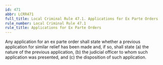 ```yaml
---
id: 471
abbr: LCRR471
full_title: Local Criminal Rule 47.1. Applications for Ex Parte Orders
rule_number: Local Criminal Rule 47.1
rule_title: Applications for Ex Parte Orders
---
```


Any application for an ex parte order shall state whether a previous application for similar
relief has been made and, if so, shall state (a) the nature of the previous application, (b) the judicial
officer to whom such application was presented, and (c) the disposition of such application.